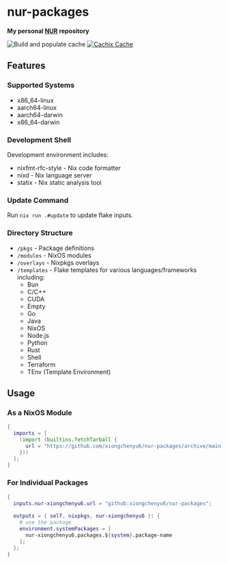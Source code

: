 # nur-packages

**My personal [NUR](https://github.com/nix-community/NUR) repository**

![Build and populate cache](https://github.com/xiongchenyu6/nur-packages/workflows/Build%20and%20populate%20cache/badge.svg)
[![Cachix Cache](https://img.shields.io/badge/cachix-xiongchenyu6-blue.svg)](https://xiongchenyu6.cachix.org)

## Features

### Supported Systems

- x86_64-linux
- aarch64-linux
- aarch64-darwin
- x86_64-darwin

### Development Shell

Development environment includes:
- nixfmt-rfc-style - Nix code formatter
- nixd - Nix language server
- statix - Nix static analysis tool

### Update Command

Run `nix run .#update` to update flake inputs.

### Directory Structure

- `/pkgs` - Package definitions
- `/modules` - NixOS modules
- `/overlays` - Nixpkgs overlays
- `/templates` - Flake templates for various languages/frameworks including:
  - Bun
  - C/C++
  - CUDA
  - Empty
  - Go
  - Java
  - NixOS
  - Node.js
  - Python
  - Rust
  - Shell
  - Terraform
  - TEnv (Template Environment)

## Usage

### As a NixOS Module

```nix
{
  imports = [
    (import (builtins.fetchTarball {
      url = "https://github.com/xiongchenyu6/nur-packages/archive/main.tar.gz";
    }))
  ];
}
```

### For Individual Packages

```nix
{
  inputs.nur-xiongchenyu6.url = "github:xiongchenyu6/nur-packages";
  
  outputs = { self, nixpkgs, nur-xiongchenyu6 }: {
    # use the package
    environment.systemPackages = [
      nur-xiongchenyu6.packages.${system}.package-name
    ];
  };
}
